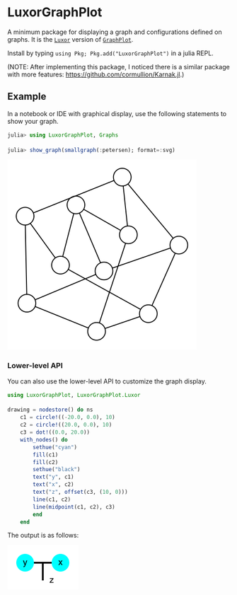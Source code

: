 # LuxorGraphPlot

A minimum package for displaying a graph and configurations defined on graphs.
It is the [`Luxor`](https://github.com/JuliaGraphics/Luxor.jl) version of [`GraphPlot`](https://github.com/JuliaGraphs/GraphPlot.jl).

Install by typing `using Pkg; Pkg.add("LuxorGraphPlot")` in a julia REPL.

(NOTE: After implementing this package, I noticed there is a similar package with more features: https://github.com/cormullion/Karnak.jl.)

## Example

In a notebook or IDE with graphical display, use the following statements to show your graph.

```julia
julia> using LuxorGraphPlot, Graphs

julia> show_graph(smallgraph(:petersen); format=:svg)
```
![](docs/src/assets/petersen.svg)

### Lower-level API

You can also use the lower-level API to customize the graph display.

```julia
using LuxorGraphPlot, LuxorGraphPlot.Luxor

drawing = nodestore() do ns
    c1 = circle!((-20.0, 0.0), 10)
    c2 = circle!((20.0, 0.0), 10)
    c3 = dot!((0.0, 20.0))
    with_nodes() do
        sethue("cyan")
        fill(c1)
        fill(c2)
        sethue("black")
        text("y", c1)
        text("x", c2)
        text("z", offset(c3, (10, 0)))
        line(c1, c2)
        line(midpoint(c1, c2), c3)
        end
    end
```

The output is as follows:

![](docs/src/assets/nodestore.svg)